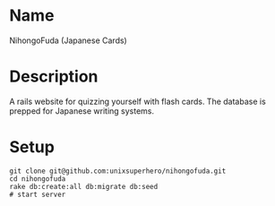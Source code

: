 
# Name

NihongoFuda (Japanese Cards)

# Description

A rails website for quizzing yourself with flash cards.  The database is prepped for Japanese writing systems.

# Setup

    git clone git@github.com:unixsuperhero/nihongofuda.git
    cd nihongofuda
    rake db:create:all db:migrate db:seed
    # start server

